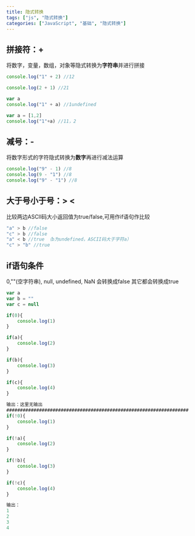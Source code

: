 ```yaml
---
title: 隐式转换
tags: ["js", "隐式转换"]
categories: ["JavaScript", "基础", "隐式转换"]
---
```


## 拼接符：+

将数字，变量，数组，对象等隐式转换为**字符串**并进行拼接

```js
console.log("1" + 2) //12

console.log(2 + 1) //21

var a
console.log("1" + a) //1undefined

var a = [1,2]
console.log("1"+a) //11，2
```

## 减号：-

将数字形式的字符隐式转换为**数字**再进行减法运算

```js
console.log("9" - 1) //8
console.log(9 - "1") //8
console.log("9" - "1") //8
```

## 大于号小于号：> <

比较两边ASCII码大小返回值为true/false,可用作if语句作比较

```js
"a" > b //false
"c" > b //false
"a" < b //true （b为undefined，ASCII码大于字符a）
"c" > "b" //true
```

## if语句条件

0,""(空字符串), null, undefined, NaN 会转换成false  其它都会转换成true

```js
var a
var b = ""
var c = null

if(0){
    console.log(1)
}

if(a){
    console.log(2)
}

if(b){
    console.log(3)
}

if(c){
    console.log(4)
}

输出：这里无输出
###################################################################
if(!0){
    console.log(1)
}

if(!a){
    console.log(2)
}

if(!b){
    console.log(3)
}

if(!c){
    console.log(4)
}

输出：
1
2
3
4
```

